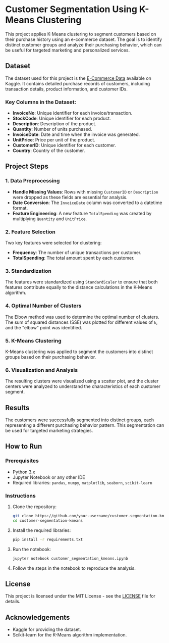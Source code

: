 # Customer Segmentation Using K-Means Clustering

This project applies K-Means clustering to segment customers based on their purchase history using an e-commerce dataset. The goal is to identify distinct customer groups and analyze their purchasing behavior, which can be useful for targeted marketing and personalized services.

## Dataset

The dataset used for this project is the [E-Commerce Data](https://www.kaggle.com/datasets/mkechinov/ecommerce-behavior-data-from-multi-category-store) available on Kaggle. It contains detailed purchase records of customers, including transaction details, product information, and customer IDs.

### Key Columns in the Dataset:
- **InvoiceNo**: Unique identifier for each invoice/transaction.
- **StockCode**: Unique identifier for each product.
- **Description**: Description of the product.
- **Quantity**: Number of units purchased.
- **InvoiceDate**: Date and time when the invoice was generated.
- **UnitPrice**: Price per unit of the product.
- **CustomerID**: Unique identifier for each customer.
- **Country**: Country of the customer.

## Project Steps

### 1. Data Preprocessing
- **Handle Missing Values**: Rows with missing `CustomerID` or `Description` were dropped as these fields are essential for analysis.
- **Date Conversion**: The `InvoiceDate` column was converted to a datetime format.
- **Feature Engineering**: A new feature `TotalSpending` was created by multiplying `Quantity` and `UnitPrice`.

### 2. Feature Selection
Two key features were selected for clustering:
- **Frequency**: The number of unique transactions per customer.
- **TotalSpending**: The total amount spent by each customer.

### 3. Standardization
The features were standardized using `StandardScaler` to ensure that both features contribute equally to the distance calculations in the K-Means algorithm.

### 4. Optimal Number of Clusters
The Elbow method was used to determine the optimal number of clusters. The sum of squared distances (SSE) was plotted for different values of `k`, and the "elbow" point was identified.

### 5. K-Means Clustering
K-Means clustering was applied to segment the customers into distinct groups based on their purchasing behavior.

### 6. Visualization and Analysis
The resulting clusters were visualized using a scatter plot, and the cluster centers were analyzed to understand the characteristics of each customer segment.

## Results
The customers were successfully segmented into distinct groups, each representing a different purchasing behavior pattern. This segmentation can be used for targeted marketing strategies.

## How to Run

### Prerequisites
- Python 3.x
- Jupyter Notebook or any other IDE
- Required libraries: `pandas`, `numpy`, `matplotlib`, `seaborn`, `scikit-learn`

### Instructions
1. Clone the repository:
    ```bash
    git clone https://github.com/your-username/customer-segmentation-kmeans.git
    cd customer-segmentation-kmeans
    ```

2. Install the required libraries:
    ```bash
    pip install -r requirements.txt
    ```

3. Run the notebook:
    ```bash
    jupyter notebook customer_segmentation_kmeans.ipynb
    ```

4. Follow the steps in the notebook to reproduce the analysis.

## License
This project is licensed under the MIT License - see the [LICENSE](LICENSE) file for details.

## Acknowledgements
- Kaggle for providing the dataset.
- Scikit-learn for the K-Means algorithm implementation.

